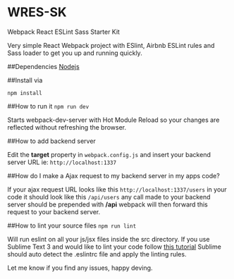 # WRES-SK
Webpack React ESLint Sass Starter Kit

Very simple React Webpack project with ESlint, Airbnb ESLint rules and Sass loader to get you up and running quickly.

##Dependencies
[Nodejs](https://nodejs.org/en/)

##Install via

`npm install`

##How to run it
`npm run dev`

Starts webpack-dev-server with Hot Module Reload so your changes are reflected without refreshing the browser.

##How to add backend server

Edit the **target** property in `webpack.config.js` and insert your backend server URL ie: `http://localhost:1337`

##How do I make a Ajax request to my backend server in my apps code?

If your ajax request URL looks like this `http://localhost:1337/users` in your code it should look like this `/api/users` any call made to your backend server should be prepended with **/api** webpack will then forward this request to your backend server.

##How to lint your source files
`npm run lint`

Will run eslint on all your js/jsx files inside the src directory. If you use Sublime Text 3 and would like to lint your code follow [this tutorial](https://medium.com/@dan_abramov/lint-like-it-s-2015-6987d44c5b48#.y7kt7x4qa) Sublime should auto detect the .eslintrc file and apply the linting rules.

Let me know if you find any issues, happy deving.
